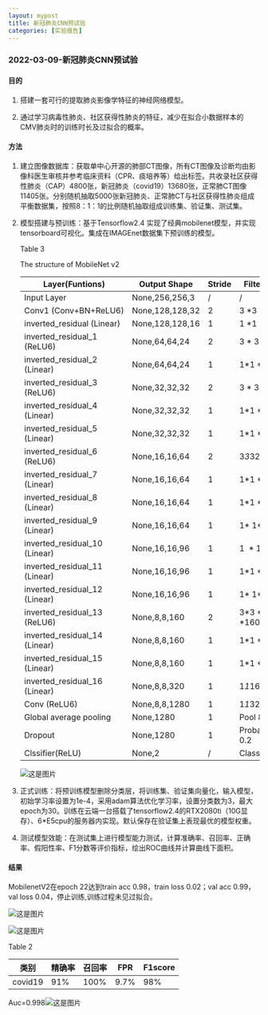 ```yaml
---
layout: mypost
title: 新冠肺炎CNN预试验
categories: [实验报告]
---
```



### 2022-03-09-新冠肺炎CNN预试验

#### 目的

1. 搭建一套可行的提取肺炎影像学特征的神经网络模型。

2. 通过学习病毒性肺炎、社区获得性肺炎的特征，减少在拟合小数据样本的CMV肺炎时的训练时长及过拟合的概率。

#### 方法

1. 建立图像数据库：获取单中心开源的肺部CT图像，所有CT图像及诊断均由影像科医生审核并参考临床资料（CPR、痰培养等）给出标签。共收录社区获得性肺炎（CAP）4800张，新冠肺炎（covid19）13680张，正常肺CT图像11405张。分别随机抽取5000张新冠肺炎、正常肺CT与社区获得性肺炎组成平衡数据集，按照8：1：1的比例随机抽取组成训练集、验证集、测试集。

2. 模型搭建与预训练：基于Tensorflow2.4 实现了经典mobilenet模型，并实现tensorboard可视化。集成在IMAGEnet数据集下预训练的模型。
   
   
   
   Table 3
   
   The structure of MobileNet v2
   
   | Layer(Funtions)               | Output Shape    | Stride | Filter shape      |
   | ----------------------------- | --------------- | ------ | ----------------- |
   | Input Layer                   | None,256,256,3  | /      | /                 |
   | Conv1 (Conv+BN+ReLU6)         | None,128,128,32 | 2      | 3 *3 *32          |
   | inverted_residual (Linear)    | None,128,128,16 | 1      | 1 *1 *32 *16      |
   | inverted_residual_1 (ReLU6)   | None,64,64,24   | 2      | 3 * 3 *16 *24     |
   | inverted_residual_2 (Linear)  | None,64,64,24   | 1      | 1*1 *24           |
   | inverted_residual_3 (ReLU6)   | None,32,32,32   | 2      | 3 * 3 *24 *32     |
   | inverted_residual_4 (Linear)  | None,32,32,32   | 1      | 1*1 *32           |
   | inverted_residual_5 (Linear)  | None,32,32,32   | 1      | 1*1 *32           |
   | inverted_residual_6 (ReLU6)   | None,16,16,64   | 2      | 3*3*32*64         |
   | inverted_residual_7 (Linear)  | None,16,16,64   | 1      | 1*1 *64           |
   | inverted_residual_8 (Linear)  | None,16,16,64   | 1      | 1*1 *64           |
   | inverted_residual_9 (Linear)  | None,16,16,64   | 1      | 1* 1*64           |
   | inverted_residual_10 (Linear) | None,16,16,96   | 1      | 1  * 1 *64*96     |
   | inverted_residual_11 (Linear) | None,16,16,96   | 1      | 1*1 *96           |
   | inverted_residual_12 (Linear) | None,16,16,96   | 1      | 1* 1*96           |
   | inverted_residual_13 (ReLU6)  | None,8,8,160    | 2      | 3*3 *96 *160      |
   | inverted_residual_14 (Linear) | None,8,8,160    | 1      | 1*1 *160          |
   | inverted_residual_15 (Linear) | None,8,8,160    | 1      | 1*1 *160          |
   | inverted_residual_16 (Linear) | None,8,8,320    | 1      | 1*1*160*320       |
   | Conv (ReLU6)                  | None,8,8,1280   | 1      | 1*1*320*1280      |
   | Global average pooling        | None,1280       | 1      | Pool 8*8          |
   | Dropout                       | None,1280       | 1      | Probability = 0.2 |
   | Clssifier(ReLU)               | None,2          | /      | Classifier        |
   
   ![这是图片](model.png)
3. 正式训练：将预训练模型删除分类层，将训练集、验证集向量化，输入模型，初始学习率设置为1e-4，采用adam算法优化学习率，设置分类数为3，最大epoch为30。训练在云端一台搭载了tensorflow2.4的RTX2080ti（10G显存）、6*E5cpu的服务器内实现。默认保存在验证集上表现最优的模型权重。

4. 测试模型效能：在测试集上进行模型能力测试，计算准确率、召回率、正确率、假阳性率、F1分数等评价指标，绘出ROC曲线并计算曲线下面积。

#### 结果

MobilenetV2在epoch 22达到train acc 0.98，train loss 0.02；val acc 0.99，val loss 0.04，停止训练,训练过程未见过拟合。

![这是图片](acc.png)

![这是图片](loss.png)

Table 2

| 类别      | 精确率 | 召回率  | FPR  | F1score |
| ------- | --- | ---- | ---- | ------- |
| covid19 | 91% | 100% | 9.7% | 98%     |

Auc=0.998![这是图片](auc.jepg)










